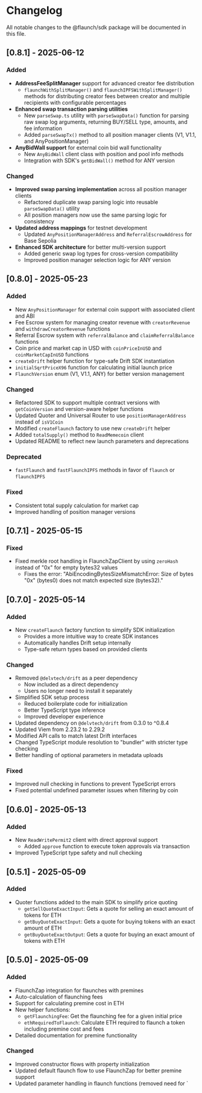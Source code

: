 # Changelog

All notable changes to the @flaunch/sdk package will be documented in this file.

## [0.8.1] - 2025-06-12

### Added

- **AddressFeeSplitManager** support for advanced creator fee distribution
  - `flaunchWithSplitManager()` and `flaunchIPFSWithSplitManager()` methods for distributing creator fees between creator and multiple recipients with configurable percentages
- **Enhanced swap transaction parsing utilities**
  - New `parseSwap.ts` utility with `parseSwapData()` function for parsing raw swap log arguments, returning BUY/SELL type, amounts, and fee information
  - Added `parseSwapTx()` method to all position manager clients (V1, V1.1, and AnyPositionManager)
- **AnyBidWall support** for external coin bid wall functionality
  - New `AnyBidWall` client class with position and pool info methods
  - Integration with SDK's `getBidWall()` method for ANY version

### Changed

- **Improved swap parsing implementation** across all position manager clients
  - Refactored duplicate swap parsing logic into reusable `parseSwapData()` utility
  - All position managers now use the same parsing logic for consistency
- **Updated address mappings** for testnet development
  - Updated `AnyPositionManagerAddress` and `ReferralEscrowAddress` for Base Sepolia
- **Enhanced SDK architecture** for better multi-version support
  - Added generic swap log types for cross-version compatibility
  - Improved position manager selection logic for ANY version

## [0.8.0] - 2025-05-23

### Added

- New `AnyPositionManager` for external coin support with associated client and ABI
- Fee Escrow system for managing creator revenue with `creatorRevenue` and `withdrawCreatorRevenue` functions
- Referral Escrow system with `referralBalance` and `claimReferralBalance` functions
- Coin price and market cap in USD with `coinPriceInUSD` and `coinMarketCapInUSD` functions
- `createDrift` helper function for type-safe Drift SDK instantiation
- `initialSqrtPriceX96` function for calculating initial launch price
- `FlaunchVersion` enum (V1, V1.1, ANY) for better version management

### Changed

- Refactored SDK to support multiple contract versions with `getCoinVersion` and version-aware helper functions
- Updated Quoter and Universal Router to use `positionManagerAddress` instead of `isV1Coin`
- Modified `createFlaunch` factory to use new `createDrift` helper
- Added `totalSupply()` method to `ReadMemecoin` client
- Updated README to reflect new launch parameters and deprecations

### Deprecated

- `fastFlaunch` and `fastFlaunchIPFS` methods in favor of `flaunch` or `flaunchIPFS`

### Fixed

- Consistent total supply calculation for market cap
- Improved handling of position manager versions

## [0.7.1] - 2025-05-15

### Fixed

- Fixed merkle root handling in FlaunchZapClient by using `zeroHash` instead of "0x" for empty bytes32 values
  - Fixes the error: "AbiEncodingBytesSizeMismatchError: Size of bytes "0x" (bytes0) does not match expected size (bytes32)."

## [0.7.0] - 2025-05-14

### Added

- New `createFlaunch` factory function to simplify SDK initialization
  - Provides a more intuitive way to create SDK instances
  - Automatically handles Drift setup internally
  - Type-safe return types based on provided clients

### Changed

- Removed `@delvtech/drift` as a peer dependency
  - Now included as a direct dependency
  - Users no longer need to install it separately
- Simplified SDK setup process
  - Reduced boilerplate code for initialization
  - Better TypeScript type inference
  - Improved developer experience
- Updated dependency on `@delvtech/drift` from 0.3.0 to ^0.8.4
- Updated Viem from 2.23.2 to 2.29.2
- Modified API calls to match latest Drift interfaces
- Changed TypeScript module resolution to "bundler" with stricter type checking
- Better handling of optional parameters in metadata uploads

### Fixed

- Improved null checking in functions to prevent TypeScript errors
- Fixed potential undefined parameter issues when filtering by coin

## [0.6.0] - 2025-05-13

### Added

- New `ReadWritePermit2` client with direct approval support
  - Added `approve` function to execute token approvals via transaction
- Improved TypeScript type safety and null checking

## [0.5.1] - 2025-05-09

### Added

- Quoter functions added to the main SDK to simplify price quoting
  - `getSellQuoteExactInput`: Gets a quote for selling an exact amount of tokens for ETH
  - `getBuyQuoteExactInput`: Gets a quote for buying tokens with an exact amount of ETH
  - `getBuyQuoteExactOutput`: Gets a quote for buying an exact amount of tokens with ETH

## [0.5.0] - 2025-05-09

### Added

- FlaunchZap integration for flaunches with premines
- Auto-calculation of flaunching fees
- Support for calculating premine cost in ETH
- New helper functions:
  - `getFlaunchingFee`: Get the flaunching fee for a given initial price
  - `ethRequiredToFlaunch`: Calculate ETH required to flaunch a token including premine cost and fees
- Detailed documentation for premine functionality

### Changed

- Improved constructor flows with property initialization
- Updated default flaunch flow to use FlaunchZap for better premine support
- Updated parameter handling in flaunch functions (removed need for `
